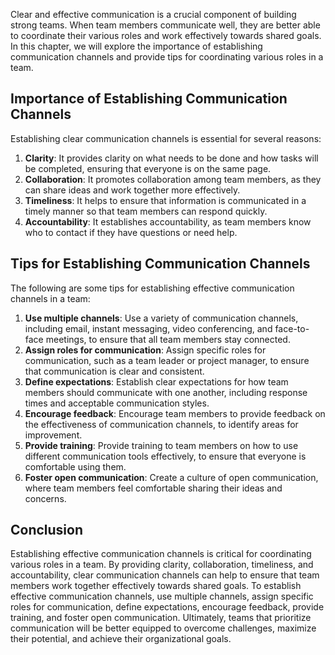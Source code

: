 

Clear and effective communication is a crucial component of building strong teams. When team members communicate well, they are better able to coordinate their various roles and work effectively towards shared goals. In this chapter, we will explore the importance of establishing communication channels and provide tips for coordinating various roles in a team.

## Importance of Establishing Communication Channels

Establishing clear communication channels is essential for several reasons:

1. **Clarity**: It provides clarity on what needs to be done and how tasks will be completed, ensuring that everyone is on the same page.
2. **Collaboration**: It promotes collaboration among team members, as they can share ideas and work together more effectively.
3. **Timeliness**: It helps to ensure that information is communicated in a timely manner so that team members can respond quickly.
4. **Accountability**: It establishes accountability, as team members know who to contact if they have questions or need help.

## Tips for Establishing Communication Channels

The following are some tips for establishing effective communication channels in a team:

1. **Use multiple channels**: Use a variety of communication channels, including email, instant messaging, video conferencing, and face-to-face meetings, to ensure that all team members stay connected.
2. **Assign roles for communication**: Assign specific roles for communication, such as a team leader or project manager, to ensure that communication is clear and consistent.
3. **Define expectations**: Establish clear expectations for how team members should communicate with one another, including response times and acceptable communication styles.
4. **Encourage feedback**: Encourage team members to provide feedback on the effectiveness of communication channels, to identify areas for improvement.
5. **Provide training**: Provide training to team members on how to use different communication tools effectively, to ensure that everyone is comfortable using them.
6. **Foster open communication**: Create a culture of open communication, where team members feel comfortable sharing their ideas and concerns.

## Conclusion

Establishing effective communication channels is critical for coordinating various roles in a team. By providing clarity, collaboration, timeliness, and accountability, clear communication channels can help to ensure that team members work together effectively towards shared goals. To establish effective communication channels, use multiple channels, assign specific roles for communication, define expectations, encourage feedback, provide training, and foster open communication. Ultimately, teams that prioritize communication will be better equipped to overcome challenges, maximize their potential, and achieve their organizational goals.
